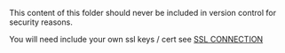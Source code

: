 This content of this folder should never be included in version control for security reasons.

You will need include your own ssl keys / cert see [SSL CONNECTION](../README.markdown#ssl-connection)
